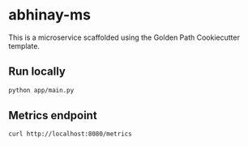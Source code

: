 # abhinay-ms

This is a microservice scaffolded using the Golden Path Cookiecutter template.

## Run locally

```bash
python app/main.py
```

## Metrics endpoint

```bash
curl http://localhost:8080/metrics
```
